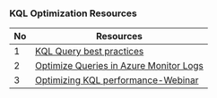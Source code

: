 ### KQL Optimization Resources

|No|Resources           |
|--|--------------------|
|1 | [KQL Query best practices](https://docs.microsoft.com/azure/data-explorer/kusto/query/best-practices)  |
|2 | [Optimize Queries in Azure Monitor Logs](https://docs.microsoft.com/azure/azure-monitor/log-query/query-optimization) |
|3 | [Optimizing KQL performance-Webinar](https://youtu.be/jN1Cz0JcLYU) |
